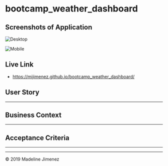# bootcamp_weather_dashboard

## Screenshots of Application

![Desktop](https://drive.google.com/file/d/1Ipc3kM8GxCFvsG7UXk1oH4a28X1Gi0Wq/view?usp=sharing)

![Mobile](https://drive.google.com/file/d/1Y3TlOioydrVSrr_LyTpCPpMZgZiVRqbD/view?usp=sharing)

## Live Link
- https://mijimenez.github.io/bootcamp_weather_dashboard/

## User Story
---

## Business Context
---

## Acceptance Criteria
---

- - -
© 2019 Madeline Jimenez